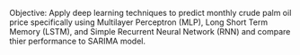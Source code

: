 Objective: Apply deep learning techniques to predict monthly crude palm oil price specifically using Multilayer Perceptron (MLP), Long Short Term Memory (LSTM), and Simple Recurrent Neural Network (RNN) and compare thier performance to SARIMA model.
